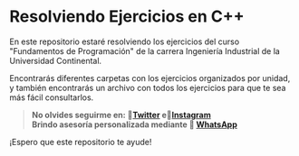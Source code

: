 # Resolviendo Ejercicios en C++

En este repositorio estaré resolviendo los ejercicios del curso "Fundamentos de Programación" de la carrera Ingeniería Industrial de la Universidad Continental.

Encontrarás diferentes carpetas con los ejercicios organizados por unidad, y también encontrarás un archivo con todos los ejercicios para que te sea más fácil consultarlos.

> **No olvides seguirme en: 💙[Twitter](https://twitter.com/percy_tuncar)  e💖[Instagram](https://www.instagram.com/percy_tuncar/)  
> Brindo asesoría personalizada mediante 💚 [WhatsApp](https://wa.me/51913642399)**

¡Espero que este repositorio te ayude!